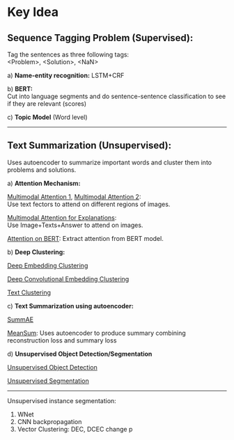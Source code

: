 # Key Idea

## Sequence Tagging Problem (Supervised):
Tag the sentences as three following tags: <br>
\<Problem\>, \<Solution\>, \<NaN\>

a) **Name-entity recognition:** LSTM+CRF <br>

b) **BERT:** <br>
Cut into language segments and do sentence-sentence classification to see if they are relevant (scores)

c) **Topic Model** (Word level)

-----

## Text Summarization (Unsupervised):
Uses autoencoder to summarize important words and cluster them into problems and solutions.


a) **Attention Mechanism:**

[Multimodal Attention 1](https://arxiv.org/pdf/1612.01887.pdf), [Multimodal Attention 2](https://arxiv.org/pdf/1502.03044.pdf): <br>
Use text fectors to attend on different regions of images.

[Multimodal Attention for Explanations](http://openaccess.thecvf.com/content_cvpr_2018/papers/Park_Multimodal_Explanations_Justifying_CVPR_2018_paper.pdf): <br>
Use Image+Texts+Answer to attend on images.

[Attention on BERT](https://drive.google.com/file/d/1e0WA8t0T0xvngTuMk01rbMeJySxynGE8/view): Extract attention from BERT model.

b) **Deep Clustering:**

[Deep Embedding Clustering](http://proceedings.mlr.press/v48/xieb16.pdf)

[Deep Convolutional Embedding Clustering](https://xifengguo.github.io/papers/ICONIP17-DCEC.pdf)

[Text Clustering](https://www.aclweb.org/anthology/D19-5405.pdf)

c) **Text Summarization using autoencoder:**

[SummAE](https://www.groundai.com/project/summae-zero-shot-abstractive-text-summarization-using-length-agnostic-auto-encoders/1)

[MeanSum](https://arxiv.org/pdf/1810.05739.pdf): Uses autoencoder to produce summary combining reconstruction loss and summary loss

d) **Unsupervised Object Detection/Segmentation**

[Unsupervised Object Detection](https://arxiv.org/pdf/1808.04593.pdf)

[Unsupervised Segmentation](https://kanezaki.github.io/pytorch-unsupervised-segmentation/ICASSP2018_kanezaki.pdf)


------
Unsupervised instance segmentation: <br>
1) WNet
2) CNN backpropagation
3) Vector Clustering: DEC, DCEC change p





   